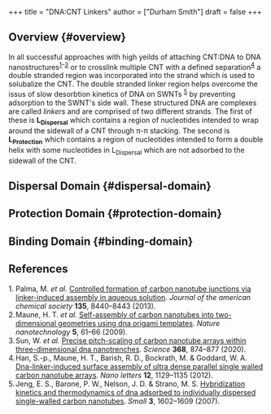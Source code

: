 +++
title = "DNA:CNT Linkers"
author = ["Durham Smith"]
draft = false
+++

## Overview {#overview}

In all successful approaches with high yeilds of attaching CNT:DNA to DNA nanostructures<sup><a href="#citeproc_bib_item_1">1</a>–<a href="#citeproc_bib_item_3">3</a></sup> or to crosslink multiple CNT with a defined separation<sup><a href="#citeproc_bib_item_4">4</a></sup> a double stranded region was incorporated into the strand which is used to solubalize the CNT. The double stranded linker region helps overcome the issus of slow desorbtion kinetics of DNA on SWNTs <sup><a href="#citeproc_bib_item_5">5</a></sup> by preventing adsorption to the SWNT's side wall. These structured DNA are complexes are called  _linkers_ and are comprised of two different strands. The first of these is **L<sub>Dispersal</sub>** which contains a region of nucleotides intended to wrap around the sidewall of a CNT through &pi;-&pi; stacking. The second is **L<sub>Protection</sub>** which contains a region of nucleotides intended to form a double helix with some nucleotides in L<sub>Dispersal</sub> which are not adsorbed to the sidewall of the CNT.


## Dispersal Domain {#dispersal-domain}


## Protection Domain {#protection-domain}


## Binding Domain {#binding-domain}

## References

<style>.csl-left-margin{float: left; padding-right: 0em;}
 .csl-right-inline{margin: 0 0 0 1em;}</style><div class="csl-bib-body">
  <div class="csl-entry"><a id="citeproc_bib_item_1"></a>
    <div class="csl-left-margin">1.</div><div class="csl-right-inline">Palma, M. <i>et al.</i> <a href="https://doi.org/10.1021/ja4018072">Controlled formation of carbon nanotube junctions via linker-induced assembly in aqueous solution</a>. <i>Journal of the american chemical society</i> <b>135</b>, 8440–8443 (2013).</div>
  </div>
  <div class="csl-entry"><a id="citeproc_bib_item_2"></a>
    <div class="csl-left-margin">2.</div><div class="csl-right-inline">Maune, H. T. <i>et al.</i> <a href="https://doi.org/10.1038/nnano.2009.311">Self-assembly of carbon nanotubes into two-dimensional geometries using dna origami templates</a>. <i>Nature nanotechnology</i> <b>5</b>, 61–66 (2009).</div>
  </div>
  <div class="csl-entry"><a id="citeproc_bib_item_3"></a>
    <div class="csl-left-margin">3.</div><div class="csl-right-inline">Sun, W. <i>et al.</i> <a href="https://doi.org/10.1126/science.aaz7440">Precise pitch-scaling of carbon nanotube arrays within three-dimensional dna nanotrenches</a>. <i>Science</i> <b>368</b>, 874–877 (2020).</div>
  </div>
  <div class="csl-entry"><a id="citeproc_bib_item_4"></a>
    <div class="csl-left-margin">4.</div><div class="csl-right-inline">Han, S.-p., Maune, H. T., Barish, R. D., Bockrath, M. &#38; Goddard, W. A. <a href="https://doi.org/10.1021/nl201818u">Dna-linker-induced surface assembly of ultra dense parallel single walled carbon nanotube arrays</a>. <i>Nano letters</i> <b>12</b>, 1129–1135 (2012).</div>
  </div>
  <div class="csl-entry"><a id="citeproc_bib_item_5"></a>
    <div class="csl-left-margin">5.</div><div class="csl-right-inline">Jeng, E. S., Barone, P. W., Nelson, J. D. &#38; Strano, M. S. <a href="https://doi.org/10.1002/smll.200700141">Hybridization kinetics and thermodynamics of dna adsorbed to individually dispersed single-walled carbon nanotubes</a>. <i>Small</i> <b>3</b>, 1602–1609 (2007).</div>
  </div>
</div>
